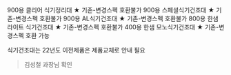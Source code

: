 900용 클리어 식기정리대 ★ 기존-변경스펙 호환불가 
900용 스페셜식기건조대 ★ 기존-변경스펙 호환불가
900용 AL식기건조대 ★ 기존-변경스펙 호환불가
800용 한샘 라이트 식기건조대 ★ 기존-변경스펙 호환불가
400용 한샘 모노식기건조대 ★ 기존-변경스펙 호환 가능

식기건조대는 22년도 이전제품은 제품교체로 안내 필요
> 김성철 과장님 확인

